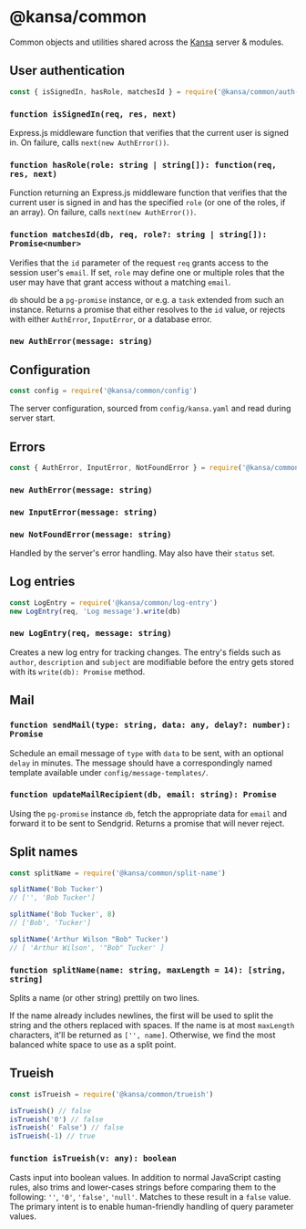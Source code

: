 # @kansa/common

Common objects and utilities shared across the
[Kansa](https://github.com/maailma/kansa) server & modules.

## User authentication

```js
const { isSignedIn, hasRole, matchesId } = require('@kansa/common/auth-user')
```

### `function isSignedIn(req, res, next)`

Express.js middleware function that verifies that the current user is signed in.
On failure, calls `next(new AuthError())`.

### `function hasRole(role: string | string[]): function(req, res, next)`

Function returning an Express.js middleware function that verifies that the
current user is signed in and has the specified `role` (or one of the roles, if
an array). On failure, calls `next(new AuthError())`.

### `function matchesId(db, req, role?: string | string[]): Promise<number>`

Verifies that the `id` parameter of the request `req` grants access to the
session user's `email`. If set, `role` may define one or multiple roles that the
user may have that grant access without a matching `email`.

`db` should be a `pg-promise` instance, or e.g. a `task` extended from such an
instance. Returns a promise that either resolves to the `id` value, or rejects
with either `AuthError`, `InputError`, or a database error.

### `new AuthError(message: string)`

## Configuration

```js
const config = require('@kansa/common/config')
```

The server configuration, sourced from `config/kansa.yaml` and read during
server start.

## Errors

```js
const { AuthError, InputError, NotFoundError } = require('@kansa/common/errors')
```

### `new AuthError(message: string)`

### `new InputError(message: string)`

### `new NotFoundError(message: string)`

Handled by the server's error handling. May also have their `status` set.

## Log entries

```js
const LogEntry = require('@kansa/common/log-entry')
new LogEntry(req, 'Log message').write(db)
```

### `new LogEntry(req, message: string)`

Creates a new log entry for tracking changes. The entry's fields such as
`author`, `description` and `subject` are modifiable before the entry gets
stored with its `write(db): Promise` method.

## Mail

### `function sendMail(type: string, data: any, delay?: number): Promise`

Schedule an email message of `type` with `data` to be sent, with an optional
`delay` in minutes. The message should have a correspondingly named template
available under `config/message-templates/`.

### `function updateMailRecipient(db, email: string): Promise`

Using the `pg-promise` instance `db`, fetch the appropriate data for `email`
and forward it to be sent to Sendgrid. Returns a promise that will never reject.

## Split names

```js
const splitName = require('@kansa/common/split-name')

splitName('Bob Tucker')
// ['', 'Bob Tucker']

splitName('Bob Tucker', 8)
// ['Bob', 'Tucker']

splitName('Arthur Wilson "Bob" Tucker')
// [ 'Arthur Wilson', '"Bob" Tucker' ]
```

### `function splitName(name: string, maxLength = 14): [string, string]`

Splits a name (or other string) prettily on two lines.

If the name already includes newlines, the first will be used to split the
string and the others replaced with spaces. If the name is at most
`maxLength` characters, it'll be returned as `['', name]`. Otherwise, we
find the most balanced white space to use as a split point.

## Trueish

```js
const isTrueish = require('@kansa/common/trueish')

isTrueish() // false
isTrueish('0') // false
isTrueish(' False') // false
isTrueish(-1) // true
```

### `function isTrueish(v: any): boolean`

Casts input into boolean values. In addition to normal JavaScript casting
rules, also trims and lower-cases strings before comparing them to the
following: `''`, `'0'`, `'false'`, `'null'`. Matches to these result in a
`false` value. The primary intent is to enable human-friendly handling of query
parameter values.
